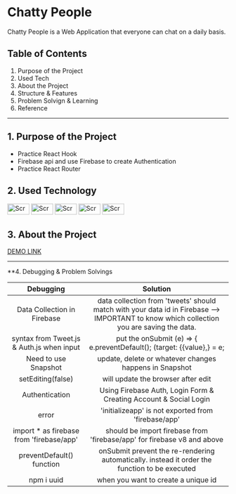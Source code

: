 <h1>Chatty People</h1>

Chatty People is a Web Application that everyone can chat on a daily basis.


Table of Contents
---
1. Purpose of the Project
2. Used Tech
3. About the Project
4. Structure & Features
5. Problem Solvign & Learning
6. Reference
---

**1. Purpose of the Project**
---
- Practice React Hook
- Firebase api and use Firebase to create Authentication
- Practice React Router

**2. Used Technology**
---
<div display="flex">
<img width="50" height="25" alt="Screen Shot 2021-04-21 at 8 17 01 PM" src="https://user-images.githubusercontent.com/49248131/115650884-f3b38500-a2de-11eb-9a0c-a3fedf8e3f60.png">
<img width="50" height="25" alt="Screen Shot 2021-04-21 at 8 19 02 PM" src="https://user-images.githubusercontent.com/49248131/115650918-075eeb80-a2df-11eb-8ea9-ec156636e3bf.png">
<img width="50" height="25" alt="Screen Shot 2021-04-21 at 8 23 45 PM" src="https://user-images.githubusercontent.com/49248131/115651164-82c09d00-a2df-11eb-94c0-6faf1175a592.png"> 
<img width="50" height="25" alt="Screen Shot 2021-04-21 at 8 24 51 PM" src="https://user-images.githubusercontent.com/49248131/115651243-a5eb4c80-a2df-11eb-86fe-d7a1a5a6b67e.png">
<img width="50" height="25" alt="Screen Shot 2021-04-21 at 8 29 48 PM" src="https://user-images.githubusercontent.com/49248131/115651622-6113e580-a2e0-11eb-8f32-18667019dd02.png">
</div>

**3. About the Project**
---
[DEMO LINK](https://rosa-kang.github.io/reacttwitter/)

---


**4. Debugging & Problem Solvings

|Debugging|Solution|
|:--:|:--:|
|Data Collection in Firebase|data collection from 'tweets' should match with your data id in Firebase --> IMPORTANT to know which collection you are saving the data.|
|syntax from Tweet.js & Auth.js when input|put the onSubmit (e) => { e.preventDefault(); (target: {{value},} = e;|
|Need to use Snapshot|update, delete or whatever changes happens in Snapshot|
|setEditing(false)|will update the browser after edit|
|Authentication|Using Firebase Auth, Login Form & Creating Account & Social Login|
|error|'initializeapp' is not exported from 'firebase/app'|
|import \* as firebase from 'firebase/app'|should be import firebase from 'firebase/app' for firebase v8 and above|
|preventDefault() function|onSubmit prevent the re-rendering automatically. instead it order the function to be executed|
|npm i uuid| when you want to create a unique id|
